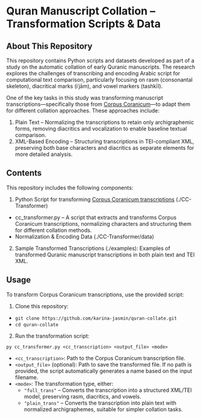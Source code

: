 # Quran Manuscript Collation – Transformation Scripts & Data
## About This Repository

This repository contains Python scripts and datasets developed as part of a study on the automatic collation of early Quranic manuscripts. The research explores the challenges of transcribing and encoding Arabic script for computational text comparison, particularly focusing on rasm (consonantal skeleton), diacritical marks (iʿjām), and vowel markers (tashkīl).

One of the key tasks in this study was transforming manuscript transcriptions—specifically those from [Corpus Coranicum](https://corpuscoranicum.org)—to adapt them for different collation approaches. These approaches include:

1. Plain Text – Normalizing the transcriptions to retain only archigraphemic forms, removing diacritics and vocalization to enable baseline textual comparison.
2. XML-Based Encoding – Structuring transcriptions in TEI-compliant XML, preserving both base characters and diacritics as separate elements for more detailed analysis.

## Contents

This repository includes the following components:
1. Python Script for transforming [Corpus Coranicum transcriptions](https://github.com/telota/corpus-coranicum-xml-raw-files) (./CC-Transformer)
- cc_transformer.py – A script that extracts and transforms Corpus Coranicum transcriptions, normalizing characters and structuring them for different collation methods.
- Normalization & Encoding Data (./CC-Transformer/data)

2. Sample Transformed Transcriptions (./examples): Examples of transformed Quranic manuscript transcriptions in both plain text and TEI XML.

## Usage

To transform Corpus Coranicum transcriptions, use the provided script:

1. Clone this repository:

- `git clone https://github.com/karina-jasmin/quran-collate.git`
- `cd quran-collate`

2. Run the transformation script:

`py cc_transformer.py <cc_transcription> <output_file> <mode>`

- `<cc_transcription>`: Path to the Corpus Coranicum transcription file.
- `<output_file>` (optional): Path to save the transformed file. If no path is provided, the script automatically generates a name based on the input filename.
- `<mode>`: The transformation type, either:
  - `"full_trans"` – Converts the transcription into a structured XML/TEI model, preserving rasm, diacritics, and vowels.
  - `"plain_trans"` – Converts the transcription into plain text with normalized archigraphemes, suitable for simpler collation tasks.
